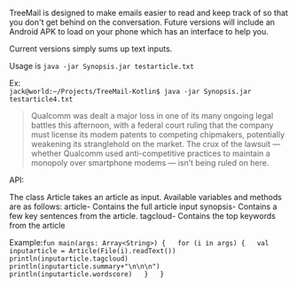TreeMail is designed to make emails easier to read and keep track of so that you don't get behind on the conversation. Future versions will include an Android APK to load on your phone which has an interface to help you.

Current versions simply sums up text inputs.

Usage is `java -jar Synopsis.jar testarticle.txt`

Ex:  
`jack@world:~/Projects/TreeMail-Kotlin$ java -jar Synopsis.jar testarticle4.txt `

> Qualcomm was dealt a major loss in one of its many ongoing legal battles this afternoon, with a federal court ruling that the company must license its modem patents to competing chipmakers, potentially weakening its stranglehold on the market.  The crux of the lawsuit — whether Qualcomm used anti-competitive practices to maintain a monopoly over smartphone modems — isn’t being ruled on here. 

API:

The class Article takes an article as input. Available variables and methods are as follows:
  article- Contains the full article input
  synopsis- Contains a few key sentences from the article.
  tagcloud- Contains the top keywords from the article
  
Example:`
    fun main(args: Array<String>) {  
      for (i in args) {  
        val inputarticle = Article(File(i).readText())  
        println(inputarticle.tagcloud)  
        println(inputarticle.summary+"\n\n\n")  
        println(inputarticle.wordscore)  
      }  
    }  
`
